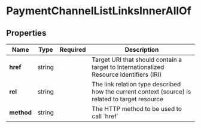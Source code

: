 # PaymentChannelListLinksInnerAllOf



## Properties

| Name | Type | Required | Description |
| ------------ | ------------- | ------------- | ------------- |
| **href** | string |  | Target URI that should contain a target to Internationalized Resource Identifiers (IRI) |
**rel** | string |  | The link relation type described how the current context (source) is related to target resource |
**method** | string |  | The HTTP method to be used to call &#x60;href&#x60; |


